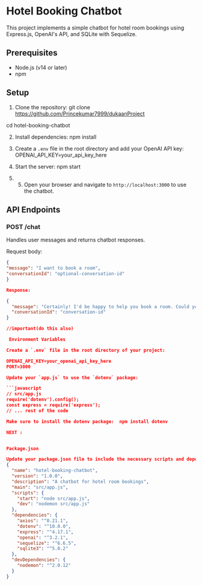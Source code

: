 # Hotel Booking Chatbot

This project implements a simple chatbot for hotel room bookings using Express.js, OpenAI's API, and SQLite with Sequelize.

## Prerequisites

- Node.js (v14 or later)
- npm

## Setup

1. Clone the repository:   git clone  https://github.com/Princekumar7999/dukaanProject

 cd hotel-booking-chatbot

2. Install dependencies:  npm install

3. Create a `.env` file in the root directory and add your OpenAI API key: OPENAI_API_KEY=your_api_key_here
   
4.  Start the server: npm start
  
5. 5. Open your browser and navigate to `http://localhost:3000` to use the chatbot.

## API Endpoints

### POST /chat

Handles user messages and returns chatbot responses.

Request body:
```json
{
"message": "I want to book a room",
"conversationId": "optional-conversation-id"
}

Response:

{
  "message": "Certainly! I'd be happy to help you book a room. Could you please tell me what dates you're looking to stay?",
  "conversationId": "conversation-id"
}

//important(do this also)

 Environment Variables

Create a `.env` file in the root directory of your project:

OPENAI_API_KEY=your_openai_api_key_here
PORT=3000

Update your `app.js` to use the `dotenv` package:

```javascript
// src/app.js
require('dotenv').config();
const express = require('express');
// ... rest of the code

Make sure to install the dotenv package:  npm install dotenv

NEXT :


Package.json

Update your package.json file to include the necessary scripts and dependencies:
{
  "name": "hotel-booking-chatbot",
  "version": "1.0.0",
  "description": "A chatbot for hotel room bookings",
  "main": "src/app.js",
  "scripts": {
    "start": "node src/app.js",
    "dev": "nodemon src/app.js"
  },
  "dependencies": {
    "axios": "^0.21.1",
    "dotenv": "^10.0.0",
    "express": "^4.17.1",
    "openai": "^3.2.1",
    "sequelize": "^6.6.5",
    "sqlite3": "^5.0.2"
  },
  "devDependencies": {
    "nodemon": "^2.0.12"
  }
}

